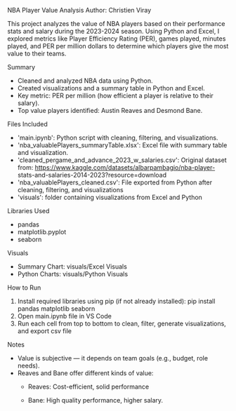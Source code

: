 NBA Player Value Analysis
Author: Christien Viray


This project analyzes the value of NBA players based on their performance stats and salary during the 2023-2024 season. Using Python and Excel, I explored metrics like Player Efficiency Rating (PER), games played, minutes played, and PER per million dollars to determine which players give the most value to their teams.


Summary
- Cleaned and analyzed NBA data using Python.
- Created visualizations and a summary table in Python and Excel.
- Key metric: PER per million (how efficient a player is relative to their salary).
- Top value players identified: Austin Reaves and Desmond Bane.


Files Included
- 'main.ipynb': Python script with cleaning, filtering, and visualizations.
- 'nba_valuablePlayers_summaryTable.xlsx': Excel file with summary table and visualization.
- 'cleaned_pergame_and_advance_2023_w_salaries.csv': Original dataset from: https://www.kaggle.com/datasets/albarpambagio/nba-player-    stats-and-salaries-2014-2023?resource=download
- 'nba_valuablePlayers_cleaned.csv': File exported from Python after cleaning, filtering, and visualizations
- 'visuals': folder containing visualizations from Excel and Python


Libraries Used
- pandas
- matplotlib.pyplot
- seaborn


Visuals
- Summary Chart: visuals/Excel Visuals
- Python Charts: visuals/Python Visuals


How to Run
1. Install required libraries using pip (if not already installed):
	pip install pandas matplotlib seaborn
2. Open main.ipynb file in VS Code
3. Run each cell from top to bottom to clean, filter, generate visualizations, and export csv file


Notes
- Value is subjective — it depends on team goals (e.g., budget, role needs).
- Reaves and Bane offer different kinds of value: 
	- Reaves: Cost-efficient, solid performance 

	- Bane: High quality performance, higher salary.
